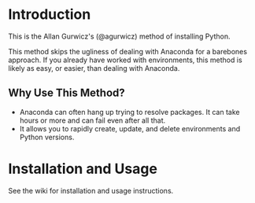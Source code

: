 # Introduction
This is the Allan Gurwicz's (@agurwicz) method of installing Python.

This method skips the ugliness of dealing with Anaconda for a barebones approach.  If you already have worked with environments, this method is likely as easy, or easier, than dealing with Anaconda.

## Why Use This Method?
- Anaconda can often hang up trying to resolve packages.  It can take hours or more and can fail even after all that.
- It allows you to rapidly create, update, and delete environments and Python versions.

# Installation and Usage
See the wiki for installation and usage instructions.
